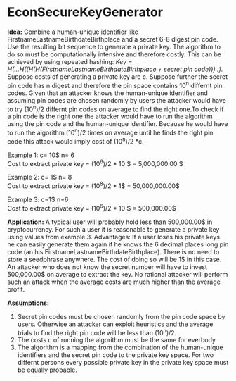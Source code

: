 # EconSecureKeyGenerator
<strong>Idea:</strong> Combine a human-unique identifier like FirstnameLastnameBirthdateBirthplace and a secret 6-8 digest pin code. Use the resulting bit sequence to generate a private key. The algorithm to do so must be computationally intensive and therefore costly. This can be achieved by using repeated hashing:
<i>Key = H(...H((H(H(FirstnameLastnameBirthdateBirthplace + secret pin code)))..).</i>
Suppose costs of generating a private key are c. Suppose further the secret pin code has n digest and therefore the pin space contains 10<sup>n</sup> differnt pin codes. Given that an attacker knows the human-unique identifier and assuming pin codes are chosen randomly by users the attacker would have to try (10<sup>n</sup>)/2 differnt pin codes on average to find the right one.To check if a pin code is the right one the attacker would have to run the algorithm using the pin code and the human-unique identifier. Because he would have to run the algorithm (10<sup>n</sup>)/2 times on average until he finds the right pin code this attack would imply cost of (10<sup>n</sup>)/2 *c.

<p>Example 1: c= 10$ n= 6 
<br>
Cost to extract private key = (10<sup>6</sup>)/2 * 10 $ = 5,000,000.00 $
<br></p>
<p>Example 2: c= 1$ n= 8
<br>
Cost to extract private key = (10<sup>8</sup>)/2 * 1$ = 50,000,000.00$</p>
<p>Example 3: c=1$ n=6
<br>
Cost to extract private key = (10<sup>6</sup>)/2 * 10 $ = 500,000.00$</p>

<strong>Application:</strong> A typical user will probably hold less than 500,000.00$ in cryptocurrency. For such a user it is reasonable to generate a private key using values from example 3. Advantages: If a user loses his private keys he can easily generate them again if he knows the 6 decimal places long pin code (an his FirstnameLastnameBirthdateBirthplace). There is no need to store a seedphrase anywhere. The cost of doing so will be 1$ in this case. An attacker who does not know the secret number will have to invest 500,000.00$ on average to extract the key. No rational attacker will perform such an attack when the average costs are much higher than the average profit.

<strong>Assumptions:</strong>
<ol>
  <li>Secret pin codes must be chosen randomly from the pin code space by users. Otherwise an attacker can exploit heuristics and the average trials to find the right pin code will be less than (10<sup>n</sup>)/2.  </li>
  <li> The costs c of running the algorithm must be the same for everbody.</li>
  <li> The algorithm is a mapping from the combination of the human-unique identifiers and the secret pin code to the private key space. For two differnt persons every possible private key in the private key space must be equally probable.</li>
 </ol>

